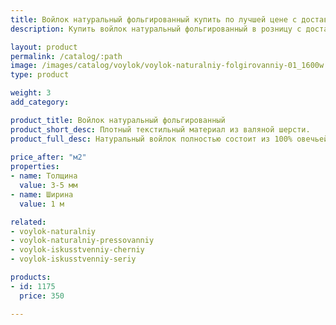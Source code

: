 ```yaml
---
title: Войлок натуральный фольгированный купить по лучшей цене с доставкой - Поролоныч
description: Купить войлок натуральный фольгированный в розницу с доставкой по Москве в интернет-магазине Поролоныча.

layout: product
permalink: /catalog/:path
image: /images/catalog/voylok/voylok-naturalniy-folgirovanniy-01_1600w.jpg
type: product

weight: 3
add_category: 

product_title: Войлок натуральный фольгированный
product_short_desc: Плотный текстильный материал из валяной шерсти.
product_full_desc: Натуральный войлок полностью состоит из 100% овечьей шерсти, обладает отличными теплоизоляционными качествами, воздухопроницаемый. Используется для теплоизоляции, прокладок, при изготовлении мебели.
        
price_after: "м2"
properties:
- name: Толщина
  value: 3-5 мм
- name: Ширина
  value: 1 м

related:
- voylok-naturalniy
- voylok-naturalniy-pressovanniy
- voylok-iskusstvenniy-cherniy
- voylok-iskusstvenniy-seriy

products:
- id: 1175
  price: 350

---
```

